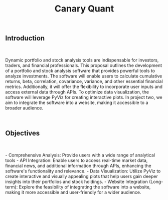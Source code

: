 <h1 align='center'>
Canary Quant
</h1>
<p>&nbsp;</p>
<h2>
Introduction
</h2>
<p>&nbsp;</p>
Dynamic portfolio and stock analysis tools are indispensable for investors, traders, and financial professionals. This proposal outlines the development of a portfolio and stock analysis software that provides powerful tools to analyze investments. The software will enable users to calculate cumulative returns, beta, correlation, covariance, variance, and other essential financial metrics. Additionally, it will offer the flexibility to incorporate user inputs and access external data through APIs. To optimize data visualization, the software will leverage PyViz for creating interactive plots. In project two, we aim to integrate the software into a website, making it accessible to a broader audience. 
<p>&nbsp;</p>
<h2>
Objectives
</h2>
<p>&nbsp;</p>
- Comprehensive Analysis: Provide users with a wide range of analytical tools </n>
- API Integration: Enable users to access real-time market data, financial news, and additional information through APIs, enhancing the software's functionality and relevance. </n>
- Data Visualization: Utilize PyViz to create interactive and visually appealing plots that help users gain deeper insights into their portfolios and stock holdings. </n>
- Website Integration (Long-term): Explore the feasibility of integrating the software into a website, making it more accessible and user-friendly for a wider audience. </n>
<p>&nbsp;</p>